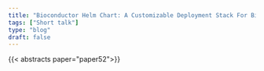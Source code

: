 ```yaml
---
title: "Bioconductor Helm Chart: A Customizable Deployment Stack For Bioconductor Rstudio"
tags: ["Short talk"]
type: "blog"
draft: false
---
```


{{< abstracts paper="paper52">}}


